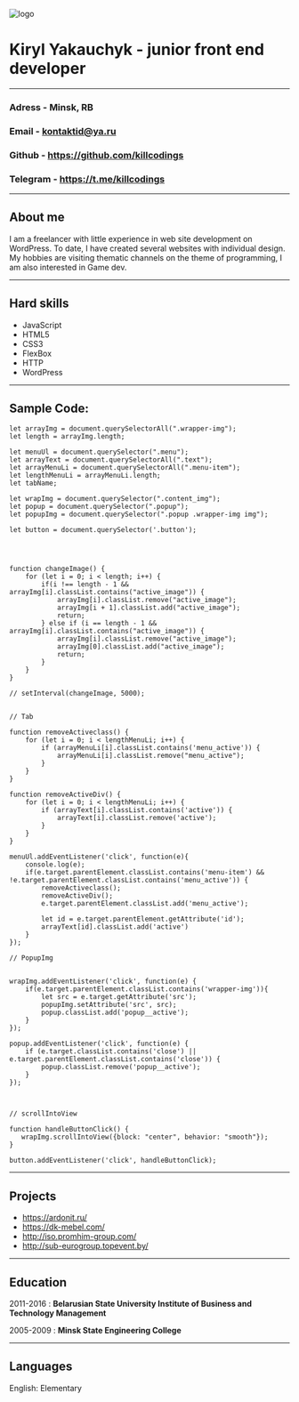 ![logo](https://sun9-52.userapi.com/impg/5qX6wdUO_BrFyNYIBCXVH2OyhPccwVhaUbcXow/t363U7EShpw.jpg?size=64x64&quality=96&proxy=1&sign=eac4cf2bab7bb7976a0ff39ddef3aab6&type=album "@killcodings")

# Kiryl Yakauchyk - junior front end developer

---

### Adress - Minsk, RB

### Email - kontaktid@ya.ru

### Github - https://github.com/killcodings

### Telegram - https://t.me/killcodings

---

## About me

I am a freelancer with little experience in web site development on WordPress. To date, I have created several websites with individual design. My hobbies are visiting thematic channels on the theme of programming, I am also interested in Game dev.

---

## Hard skills

- JavaScript
- HTML5
- CSS3
- FlexBox
- HTTP
- WordPress

---

## Sample Code:

    let arrayImg = document.querySelectorAll(".wrapper-img");
    let length = arrayImg.length;

    let menuUl = document.querySelector(".menu");
    let arrayText = document.querySelectorAll(".text");
    let arrayMenuLi = document.querySelectorAll(".menu-item");
    let lengthMenuLi = arrayMenuLi.length;
    let tabName;

    let wrapImg = document.querySelector(".content_img");
    let popup = document.querySelector(".popup");
    let popupImg = document.querySelector(".popup .wrapper-img img");

    let button = document.querySelector('.button');




    function changeImage() {
    	for (let i = 0; i < length; i++) {
    		if(i !== length - 1 && arrayImg[i].classList.contains("active_image")) {
    			arrayImg[i].classList.remove("active_image");
    			arrayImg[i + 1].classList.add("active_image");
    			return;
    		} else if (i == length - 1 && arrayImg[i].classList.contains("active_image")) {
    			arrayImg[i].classList.remove("active_image");
    			arrayImg[0].classList.add("active_image");
    			return;
    		}
    	}
    }

    // setInterval(changeImage, 5000);


    // Tab

    function removeActiveclass() {
    	for (let i = 0; i < lengthMenuLi; i++) {
    		if (arrayMenuLi[i].classList.contains('menu_active')) {
    			arrayMenuLi[i].classList.remove("menu_active");
    		}
    	}
    }

    function removeActiveDiv() {
    	for (let i = 0; i < lengthMenuLi; i++) {
    		if (arrayText[i].classList.contains('active')) {
    			arrayText[i].classList.remove('active');
    		}
    	}
    }

    menuUl.addEventListener('click', function(e){
    	console.log(e);
        if(e.target.parentElement.classList.contains('menu-item') && !e.target.parentElement.classList.contains('menu_active')) {
            removeActiveclass();
            removeActiveDiv();
            e.target.parentElement.classList.add('menu_active');

            let id = e.target.parentElement.getAttribute('id');
            arrayText[id].classList.add('active')
        }
    });

    // PopupImg


    wrapImg.addEventListener('click', function(e) {
    	if(e.target.parentElement.classList.contains('wrapper-img')){
    		let src = e.target.getAttribute('src');
    		popupImg.setAttribute('src', src);
    		popup.classList.add('popup__active');
    	}
    });

    popup.addEventListener('click', function(e) {
    	if (e.target.classList.contains('close') || e.target.parentElement.classList.contains('close')) {
            popup.classList.remove('popup__active');
    	}
    });



    // scrollIntoView

    function handleButtonClick() {
       wrapImg.scrollIntoView({block: "center", behavior: "smooth"});
    }

    button.addEventListener('click', handleButtonClick);

---

## Projects

- https://ardonit.ru/
- https://dk-mebel.com/
- http://iso.promhim-group.com/
- http://sub-eurogroup.topevent.by/

---

## Education

2011-2016
: **Belarusian State University Institute of Business and Technology Management**

2005-2009
: **Minsk State Engineering College**

---

## Languages

English: Elementary
